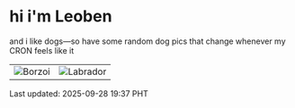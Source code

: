 # hi i'm Leoben

and i like dogs—so have some random dog pics that change whenever my CRON feels like it

|  |  |
|--------|----------|
| ![Borzoi](https://random-dog-vercel.vercel.app/api/random-borzoi?v=1759059421) | ![Labrador](https://random-dog-vercel.vercel.app/api/random-labrador?v=1759059421) |

Last updated: 2025-09-28 19:37 PHT
